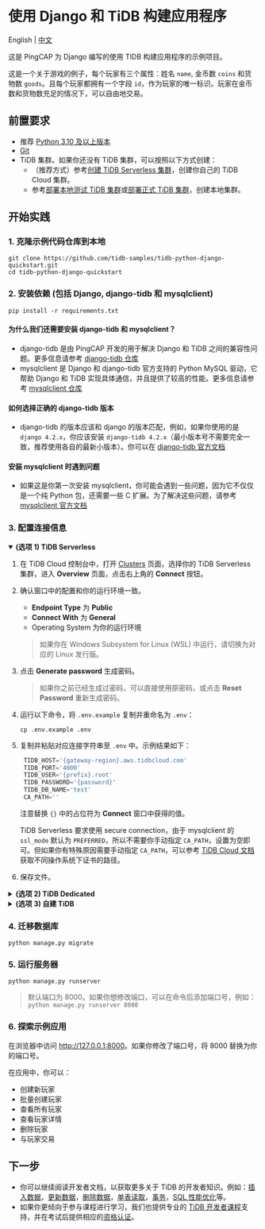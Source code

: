 # 使用 Django 和 TiDB 构建应用程序

English | [中文](/README-zh.md)

这是 PingCAP 为 Django 编写的使用 TIDB 构建应用程序的示例项目。

这是一个关于游戏的例子，每个玩家有三个属性：姓名 `name`, 金币数 `coins` 和货物数 `goods`。且每个玩家都拥有一个字段 `id`，作为玩家的唯一标识。玩家在金币数和货物数充足的情况下，可以自由地交易。

## 前置要求

- 推荐 [Python 3.10 及以上版本](https://www.python.org/downloads/)
- [Git](https://git-scm.com/downloads)
- TiDB 集群。如果你还没有 TiDB 集群，可以按照以下方式创建：
  - （推荐方式）参考[创建 TiDB Serverless 集群](https://docs.pingcap.com/tidbcloud/dev-guide-build-cluster-in-cloud)，创建你自己的 TiDB Cloud 集群。
  - 参考[部署本地测试 TiDB 集群](https://docs.pingcap.com/zh/tidb/stable/quick-start-with-tidb#部署本地测试集群)或[部署正式 TiDB 集群](https://docs.pingcap.com/zh/tidb/stable/production-deployment-using-tiup)，创建本地集群。

## 开始实践

### 1. 克隆示例代码仓库到本地

```shell
git clone https://github.com/tidb-samples/tidb-python-django-quickstart.git
cd tidb-python-django-quickstart
```

### 2. 安装依赖 (包括 Django, django-tidb 和 mysqlclient)

```shell
pip install -r requirements.txt
```

#### 为什么我们还需要安装 django-tidb 和 mysqlclient？

- django-tidb 是由 PingCAP 开发的用于解决 Django 和 TiDB 之间的兼容性问题。更多信息请参考 [django-tidb 仓库](https://github.com/pingcap/django-tidb)
- mysqlclient 是 Django 和 django-tidb 官方支持的 Python MySQL 驱动，它帮助 Django 和 TiDB 实现具体通信，并且提供了较高的性能。更多信息请参考 [mysqlclient 仓库](https://github.com/PyMySQL/mysqlclient)

#### 如何选择正确的 django-tidb 版本

- django-tidb 的版本应该和 django 的版本匹配，例如，如果你使用的是 `django 4.2.x`，你应该安装 `django-tidb 4.2.x`（最小版本号不需要完全一致，推荐使用各自的最新小版本）。你可以在 [django-tidb 官方文档](https://github.com/pingcap/django-tidb#installing-django-tidb)

#### 安装 mysqlclient 时遇到问题

- 如果这是你第一次安装 mysqlclient，你可能会遇到一些问题，因为它不仅仅是一个纯 Python 包，还需要一些 C 扩展。为了解决这些问题，请参考 [mysqlclient 官方文档](https://github.com/PyMySQL/mysqlclient#install)

### 3. 配置连接信息

<details open>
<summary><b>(选项 1) TiDB Serverless</b></summary>

1. 在 TiDB Cloud 控制台中，打开 [Clusters](https://tidbcloud.com/console/clusters) 页面，选择你的 TiDB Serverless 集群，进入 **Overview** 页面，点击右上角的 **Connect** 按钮。
2. 确认窗口中的配置和你的运行环境一致。
    - **Endpoint Type** 为 **Public**
    - **Connect With** 为 **General**
    - Operating System 为你的运行环境
    > 如果你在 Windows Subsystem for Linux (WSL) 中运行，请切换为对应的 Linux 发行版。
3. 点击 **Generate password** 生成密码。
    > 如果你之前已经生成过密码，可以直接使用原密码，或点击 **Reset Password** 重新生成密码。
4. 运行以下命令，将 `.env.example` 复制并重命名为 `.env`：

    ```shell
    cp .env.example .env
    ```

5. 复制并粘贴对应连接字符串至 `.env` 中。示例结果如下：

   ```python
    TIDB_HOST='{gateway-region}.aws.tidbcloud.com'
    TIDB_PORT='4000'
    TIDB_USER='{prefix}.root'
    TIDB_PASSWORD='{password}'
    TIDB_DB_NAME='test'
    CA_PATH=''
    ```

    注意替换 `{}` 中的占位符为 **Connect** 窗口中获得的值。

    TiDB Serverless 要求使用 secure connection，由于 mysqlclient 的 `ssl_mode` 默认为 `PREFERRED`，所以不需要你手动指定 `CA_PATH`，设置为空即可。但如果你有特殊原因需要手动指定 `CA_PATH`，可以参考 [TiDB Cloud 文档](https://docs.pingcap.com/tidbcloud/secure-connections-to-serverless-clusters#root-certificate-default-path)获取不同操作系统下证书的路径。

6. 保存文件。

<details>

<summary><b>(选项 2) TiDB Dedicated</b></summary>

1. 在 TiDB Cloud Web Console 中，选择你的 TiDB Dedicated 集群，进入 **Overview** 页面，点击右上角的 **Connect** 按钮。点击 **Allow Access from Anywhere** 并点击 **Download TiDB cluster CA** 下载证书。
    > 更多配置细节，可参考 [TiDB Dedicated 标准连接教程](https://docs.pingcap.com/tidbcloud/connect-via-standard-connection).

2. 运行以下命令，将 `.env.example` 复制并重命名为 `.env`：

    ```shell
    cp .env.example .env
    ```

3. 复制并粘贴对应的连接字符串至 `.env` 中。示例结果如下：

   ```python
    TIDB_HOST='{host}.clusters.tidb-cloud.com'
    TIDB_PORT='4000'
    TIDB_USER='{username}'
    TIDB_PASSWORD='{password}'
    TIDB_DB_NAME='test'
    CA_PATH='{your-downloaded-ca-path}'
    ```

    注意替换 `{}` 中的占位符为 **Connect** 窗口中获得的值，并配置前面步骤中下载好的证书路径。

4. 保存文件。

</details>

<details>
<summary><b>(选项 3) 自建 TiDB</b></summary>

1. 运行以下命令，将 `.env.example` 复制并重命名为 `.env`：

    ```shell
    cp .env.example .env
    ```

2. 复制并粘贴对应 TiDB 的连接字符串至 `.env` 中。示例结果如下：

    ```python
    TIDB_HOST='{tidb_server_host}'
    TIDB_PORT='4000'
    TIDB_USER='root'
    TIDB_PASSWORD='{password}'
    TIDB_DB_NAME='test'
    ```

    注意替换 `{}` 中的占位符为你的 TiDB 对应的值，并删除 `CA_PATH` 这行。如果你在本机运行 TiDB，默认 Host 地址为 `127.0.0.1`，密码为空。

3. 保存文件。

</details>

### 4. 迁移数据库

```shell
python manage.py migrate
```

### 5. 运行服务器

```shell
python manage.py runserver
```

> 默认端口为 8000。如果你想修改端口，可以在命令后添加端口号，例如：`python manage.py runserver 8080`

### 6. 探索示例应用

在浏览器中访问 <http://127.0.0.1:8000>。如果你修改了端口号，将 8000 替换为你的端口号。

在应用中，你可以：

- 创建新玩家
- 批量创建玩家
- 查看所有玩家
- 查看玩家详情
- 删除玩家
- 与玩家交易

## 下一步

- 你可以继续阅读开发者文档，以获取更多关于 TiDB 的开发者知识。例如：[插入数据](https://docs.pingcap.com/zh/tidb/stable/dev-guide-insert-data)，[更新数据](https://docs.pingcap.com/zh/tidb/stable/dev-guide-update-data)，[删除数据](https://docs.pingcap.com/zh/tidb/stable/dev-guide-delete-data)，[单表读取](https://docs.pingcap.com/zh/tidb/stable/dev-guide-get-data-from-single-table)，[事务](https://docs.pingcap.com/zh/tidb/stable/dev-guide-transaction-overview)，[SQL 性能优化](https://docs.pingcap.com/zh/tidb/stable/dev-guide-optimize-sql-overview)等。
- 如果你更倾向于参与课程进行学习，我们也提供专业的 [TiDB 开发者课程](https://cn.pingcap.com/courses-catalog/back-end-developer/)支持，并在考试后提供相应的[资格认证](https://learn.pingcap.com/learner/certification-center)。
